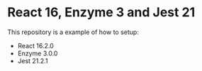 # React 16, Enzyme 3 and Jest 21 



This repository is a example of how to setup:

- React 16.2.0
- Enzyme 3.0.0
- Jest 21.2.1